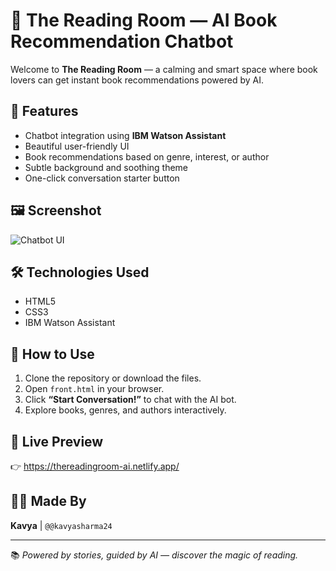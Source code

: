 # 🤖 The Reading Room — AI Book Recommendation Chatbot

Welcome to **The Reading Room** — a calming and smart space where book lovers can get instant book recommendations powered by AI.

## 🌟 Features

- Chatbot integration using **IBM Watson Assistant**
- Beautiful user-friendly UI
- Book recommendations based on genre, interest, or author
- Subtle background and soothing theme
- One-click conversation starter button

## 🖼️ Screenshot

![Chatbot UI](https://images.unsplash.com/photo-1512820790803-83ca734da794?auto=format&fit=crop&w=1950&q=80)

## 🛠️ Technologies Used

- HTML5
- CSS3
- IBM Watson Assistant

## 🚀 How to Use

1. Clone the repository or download the files.
2. Open `front.html` in your browser.
3. Click **“Start Conversation!”** to chat with the AI bot.
4. Explore books, genres, and authors interactively.

## 🔗 Live Preview

👉 https://thereadingroom-ai.netlify.app/

## 🧑‍💻 Made By 

**Kavya** | `@@kavyasharma24`

---

📚 *Powered by stories, guided by AI — discover the magic of reading.*

